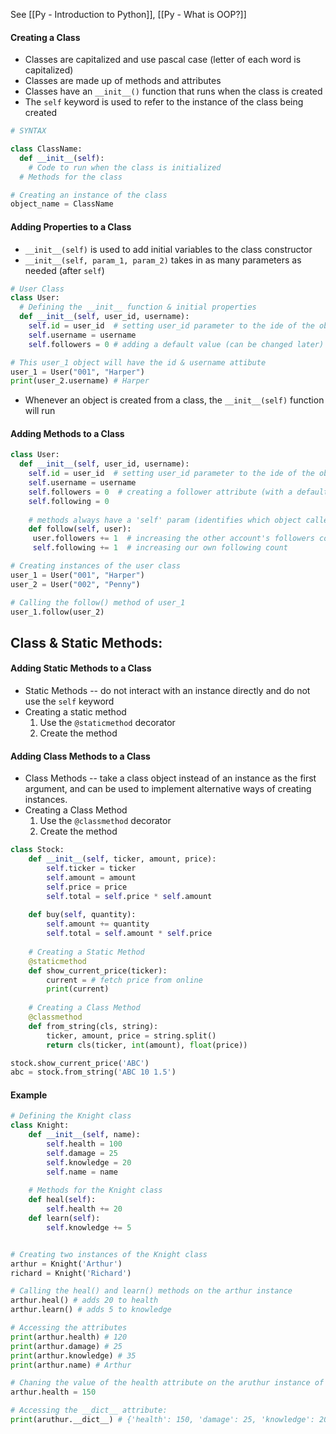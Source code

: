 See [[Py - Introduction to Python]], [[Py - What is OOP?]]

#### Creating a Class
* Classes are capitalized and use pascal case (letter of each word is capitalized)
* Classes are made up of methods and attributes
* Classes have an `__init__()` function that runs when the class is created
* The `self` keyword is used to refer to the instance of the class being created
```python
# SYNTAX

class ClassName:
  def __init__(self):
    # Code to run when the class is initialized
  # Methods for the class
```

```Python
# Creating an instance of the class
object_name = ClassName
```

#### Adding Properties to a Class
* `__init__(self)` is used to add initial variables to the class constructor 
* `__init__(self, param_1, param_2)` takes in as many parameters as needed (after `self`)
```Python
# User Class
class User:
  # Defining the __init__ function & initial properties
  def __init__(self, user_id, username):
    self.id = user_id  # setting user_id parameter to the ide of the object
    self.username = username
    self.followers = 0 # adding a default value (can be changed later)

# This user_1 object will have the id & username attibute
user_1 = User("001", "Harper") 
print(user_2.username) # Harper
```
* Whenever an object is created from a class, the `__init__(self)` function will run

#### Adding Methods to a Class
```Python
class User:
  def __init__(self, user_id, username):
    self.id = user_id  # setting user_id parameter to the ide of the object
	self.username = username
	self.followers = 0  # creating a follower attribute (with a default value)
	self.following = 0
	
	# methods always have a 'self' param (identifies which object called it) 
    def follow(self, user): 
     user.followers += 1  # increasing the other account's followers count 
     self.following += 1  # increasing our own following count

# Creating instances of the user class
user_1 = User("001", "Harper") 
user_2 = User("002", "Penny")  

# Calling the follow() method of user_1
user_1.follow(user_2)
```

## Class & Static Methods:
#### Adding Static Methods to a Class
* Static Methods -- do not interact with an instance directly and do not use the `self` keyword
* Creating a static method
	1) Use the `@staticmethod` decorator
	2) Create the method
#### Adding Class Methods to a Class
* Class Methods -- take a class object instead of an instance as the first argument, and can be used to implement alternative ways of creating instances.
* Creating a Class Method
	1) Use the `@classmethod` decorator
	2) Create the method
```Python
class Stock:
    def __init__(self, ticker, amount, price):
        self.ticker = ticker
        self.amount = amount
        self.price = price
        self.total = self.price * self.amount
        
    def buy(self, quantity):
        self.amount += quantity
        self.total = self.amount * self.price
		
    # Creating a Static Method
	@staticmethod
	def show_current_price(ticker):
		current = # fetch price from online
		print(current)
	
	# Creating a Class Method
	@classmethod
    def from_string(cls, string):
        ticker, amount, price = string.split()
        return cls(ticker, int(amount), float(price))
```

```Python
stock.show_current_price('ABC')
abc = stock.from_string('ABC 10 1.5')
```


#### Example
```python
# Defining the Knight class
class Knight:
    def __init__(self, name):
        self.health = 100
        self.damage = 25
        self.knowledge = 20
        self.name = name
        
    # Methods for the Knight class
	def heal(self):
        self.health += 20
    def learn(self):
        self.knowledge += 5


# Creating two instances of the Knight class
arthur = Knight('Arthur')
richard = Knight('Richard')

# Calling the heal() and learn() methods on the arthur instance
arthur.heal() # adds 20 to health
arthur.learn() # adds 5 to knowledge

# Accessing the attributes
print(arthur.health) # 120
print(arthur.damage) # 25
print(arthur.knowledge) # 35
print(arthur.name) # Arthur

# Chaning the value of the health attribute on the aruthur instance of the class. Will not change the Richard instance
arthur.health = 150 

# Accessing the __dict__ attribute:
print(aruthur.__dict__) # {'health': 150, 'damage': 25, 'knowledge': 20, 'name': 'Arthur'}
```

